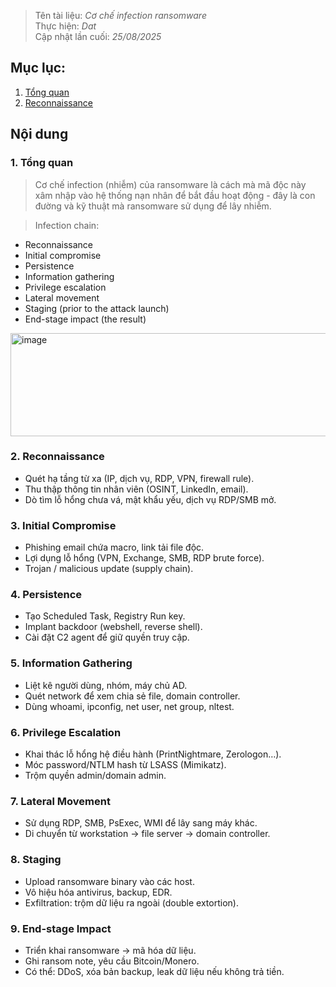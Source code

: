 > Tên tài liệu: _Cơ chế infection ransomware_  
> Thực hiện: _Dat_  
> Cập nhật lần cuối: _25/08/2025_
## Mục lục:
1. [Tổng quan](#a)
2. [Reconnaissance](#b)

## Nội dung
<a name="a"></a>
### 1. Tổng quan
> Cơ chế infection (nhiễm) của ransomware là cách mà mã độc này xâm nhập vào hệ thống nạn nhân để bắt đầu hoạt động - đây là con đường và kỹ thuật mà ransomware sử dụng để lây nhiễm.

> Infection chain:
- Reconnaissance
- Initial compromise
- Persistence
- Information gathering
- Privilege escalation
- Lateral movement
- Staging (prior to the attack launch)
- End-stage impact (the result) 
<img width="1272" height="165" alt="image" src="https://github.com/user-attachments/assets/1b08a80d-f8e8-4c10-8ea3-9a2b6c76511f" />

<a name="b"></a>
### 2. Reconnaissance  
- Quét hạ tầng từ xa (IP, dịch vụ, RDP, VPN, firewall rule).  
- Thu thập thông tin nhân viên (OSINT, LinkedIn, email).  
- Dò tìm lỗ hổng chưa vá, mật khẩu yếu, dịch vụ RDP/SMB mở.  

### 3. Initial Compromise
- Phishing email chứa macro, link tải file độc.
- Lợi dụng lỗ hổng (VPN, Exchange, SMB, RDP brute force).
- Trojan / malicious update (supply chain).

### 4. Persistence 
- Tạo Scheduled Task, Registry Run key.
- Implant backdoor (webshell, reverse shell).
- Cài đặt C2 agent để giữ quyền truy cập.

### 5. Information Gathering
- Liệt kê người dùng, nhóm, máy chủ AD.
- Quét network để xem chia sẻ file, domain controller.
- Dùng whoami, ipconfig, net user, net group, nltest.

### 6. Privilege Escalation
- Khai thác lỗ hổng hệ điều hành (PrintNightmare, Zerologon…).
- Móc password/NTLM hash từ LSASS (Mimikatz).
- Trộm quyền admin/domain admin.

### 7. Lateral Movement 
- Sử dụng RDP, SMB, PsExec, WMI để lây sang máy khác.
- Di chuyển từ workstation → file server → domain controller.

### 8. Staging
- Upload ransomware binary vào các host.
- Vô hiệu hóa antivirus, backup, EDR.
- Exfiltration: trộm dữ liệu ra ngoài (double extortion).

### 9. End-stage Impact
- Triển khai ransomware → mã hóa dữ liệu.
- Ghi ransom note, yêu cầu Bitcoin/Monero.
- Có thể: DDoS, xóa bản backup, leak dữ liệu nếu không trả tiền.
